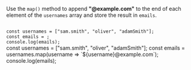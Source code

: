 Use the `map()` method
to append **"@example.com"**
to the end of each element
of the `usernames` array
and store the result in `emails`.

<codeblock language="javascript" type="exercise" testMode="fixedInput">
<code>
const usernames = ["sam.smith", "oliver", "adamSmith"];
const emails = ;
console.log(emails);
</code>

<solution>
const usernames = ["sam.smith", "oliver", "adamSmith"];
const emails = usernames.map(username => `${username}@example.com`);
console.log(emails);
</solution>
</codeblock>
